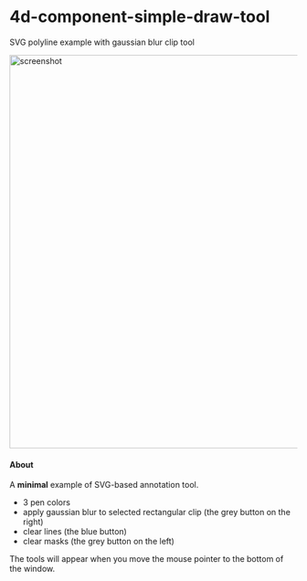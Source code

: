 # 4d-component-simple-draw-tool
SVG polyline example with gaussian blur clip tool

<img width="689" alt="screenshot" src="https://user-images.githubusercontent.com/1725068/131315598-5023f642-64c3-4036-b3c9-bffb6dbebb8c.png">

#### About

A **minimal** example of SVG-based annotation tool.

* 3 pen colors 
* apply gaussian blur to selected rectangular clip (the grey button on the right)
* clear lines (the blue button)
* clear masks (the grey button on the left)

The tools will appear when you move the mouse pointer to the bottom of the window.
